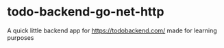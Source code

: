 # todo-backend-go-net-http
A quick little backend app for https://todobackend.com/ made for learning purposes
